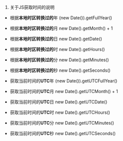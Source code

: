 1. 关于JS获取时间的说明   
  - 根据**本地时区转换过的**年 (new Date()).getFullYear()
  - 根据**本地时区转换过的**月 new Date().getMonth() + 1
  - 根据**本地时区转换过的**日 new Date().getDate()
  - 根据**本地时区转换过的**时 new Date().getHours()
  - 根据**本地时区转换过的**分 new Date().getMinutes()
  - 根据**本地时区转换过的**秒 new Date().getSeconds()

  - 获取当前时间的**UTC**年 (new Date()).getUTCFullYear()
  - 获取当前时间的**UTC**月 new Date().getUTCMonth() + 1
  - 获取当前时间的**UTC**日 new Date().getUTCDate()
  - 获取当前时间的**UTC**时 new Date().getUTCHours()
  - 获取当前时间的**UTC**分 new Date().getUTCMinutes()
  - 获取当前时间的**UTC**秒 new Date().getUTCSeconds()
  

